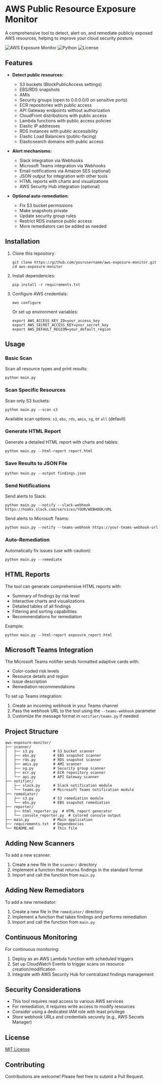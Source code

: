 # AWS Public Resource Exposure Monitor

A comprehensive tool to detect, alert on, and remediate publicly exposed AWS resources, helping to improve your cloud security posture.

![AWS Exposure Monitor](https://img.shields.io/badge/AWS-Security%20Monitoring-orange)
![Python](https://img.shields.io/badge/Python-3.7%2B-blue)
![License](https://img.shields.io/badge/License-MIT-green)

## Features

- **Detect public resources:**
  - S3 buckets (BlockPublicAccess settings)
  - EBS/RDS snapshots
  - AMIs
  - Security groups (open to 0.0.0.0/0 on sensitive ports)
  - ECR repositories with public access
  - API Gateway endpoints without authorization
  - CloudFront distributions with public access
  - Lambda functions with public access policies
  - Elastic IP addresses
  - RDS instances with public accessibility
  - Elastic Load Balancers (public-facing)
  - Elasticsearch domains with public access

- **Alert mechanisms:**
  - Slack integration via Webhooks
  - Microsoft Teams integration via Webhooks
  - Email notifications via Amazon SES (optional)
  - JSON output for integration with other tools
  - HTML reports with charts and visualizations
  - AWS Security Hub integration (optional)

- **Optional auto-remediation:**
  - Fix S3 bucket permissions
  - Make snapshots private
  - Update security group rules
  - Restrict RDS instance public access
  - More remediators can be added as needed

## Installation

1. Clone this repository:
   ```
   git clone https://github.com/yourusername/aws-exposure-monitor.git
   cd aws-exposure-monitor
   ```

2. Install dependencies:
   ```
   pip install -r requirements.txt
   ```

3. Configure AWS credentials:
   ```
   aws configure
   ```
   Or set up environment variables:
   ```
   export AWS_ACCESS_KEY_ID=your_access_key
   export AWS_SECRET_ACCESS_KEY=your_secret_key
   export AWS_DEFAULT_REGION=your_default_region
   ```

## Usage

### Basic Scan

Scan all resource types and print results:

```
python main.py
```

### Scan Specific Resources

Scan only S3 buckets:

```
python main.py --scan s3
```

Available scan options: `s3`, `ebs`, `rds`, `amis`, `sg`, or `all` (default)

### Generate HTML Report

Generate a detailed HTML report with charts and tables:

```
python main.py --html-report report.html
```

### Save Results to JSON File

```
python main.py --output findings.json
```

### Send Notifications

Send alerts to Slack:

```
python main.py --notify --slack-webhook https://hooks.slack.com/services/YOUR/WEBHOOK/URL
```

Send alerts to Microsoft Teams:

```
python main.py --notify --teams-webhook https://your-teams-webhook-url
```

### Auto-Remediation

Automatically fix issues (use with caution):

```
python main.py --remediate
```

## HTML Reports

The tool can generate comprehensive HTML reports with:

- Summary of findings by risk level
- Interactive charts and visualizations
- Detailed tables of all findings
- Filtering and sorting capabilities
- Recommendations for remediation

Example:

```
python main.py --html-report exposure_report.html
```

## Microsoft Teams Integration

The Microsoft Teams notifier sends formatted adaptive cards with:

- Color-coded risk levels
- Resource details and region
- Issue description
- Remediation recommendations

To set up Teams integration:

1. Create an incoming webhook in your Teams channel
2. Pass the webhook URL to the tool using the `--teams-webhook` parameter
3. Customize the message format in `notifier/teams.py` if needed

## Project Structure

```
aws-exposure-monitor/
├── scanner/
│   ├── s3.py         # S3 bucket scanner
│   ├── ebs.py        # EBS snapshot scanner
│   ├── rds.py        # RDS snapshot scanner
│   ├── amis.py       # AMI scanner
│   ├── sg.py         # Security group scanner
│   ├── ecr.py        # ECR repository scanner
│   └── api.py        # API Gateway scanner
├── notifier/
│   ├── slack.py      # Slack notification module
│   └── teams.py      # Microsoft Teams notification module
├── remediator/
│   ├── s3.py         # S3 remediation module
│   └── ebs.py        # EBS snapshot remediation
├── reporter/
│   ├── html_reporter.py  # HTML report generator
│   └── console_reporter.py  # Colored console output
├── main.py           # Main application
├── requirements.txt  # Dependencies
└── README.md         # This file
```

## Adding New Scanners

To add a new scanner:

1. Create a new file in the `scanner/` directory
2. Implement a function that returns findings in the standard format
3. Import and call the function from `main.py`

## Adding New Remediators

To add a new remediator:

1. Create a new file in the `remediator/` directory
2. Implement a function that takes findings and performs remediation
3. Import and call the function from `main.py`

## Continuous Monitoring

For continuous monitoring:

1. Deploy as an AWS Lambda function with scheduled triggers
2. Set up CloudWatch Events to trigger scans on resource creation/modification
3. Integrate with AWS Security Hub for centralized findings management

## Security Considerations

- This tool requires read access to various AWS services
- For remediation, it requires write access to modify resources
- Consider using a dedicated IAM role with least privilege
- Store webhook URLs and credentials securely (e.g., AWS Secrets Manager)

## License

[MIT License](LICENSE)

## Contributing

Contributions are welcome! Please feel free to submit a Pull Request.